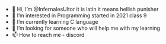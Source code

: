 - 👋 Hi, I’m @InfernalesUltor it is latin it means hellish punisher
- 👀 I’m interested in Programming started in 2021 class 9
- 🌱 I’m currently learning C language
- 💞️ I’m looking for someone who will help me with my learning
- 📫 How to reach me - discord

<!---
InfernalesUltor/InfernalesUltor is a ✨ special ✨ repository because its `README.md` (this file) appears on your GitHub profile.
You can click the Preview link to take a look at your changes.
--->
